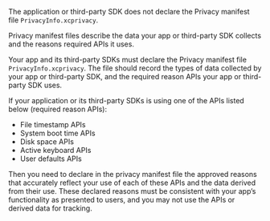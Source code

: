 The application or third-party SDK does not declare the Privacy manifest file `PrivacyInfo.xcprivacy`.


Privacy manifest files describe the data your app or third-party SDK collects and the reasons required APIs it uses.
 
Your app and its third-party SDKs must declare the Privacy manifest file `PrivacyInfo.xcprivacy`. 
The file should record the types of data collected by your app or third-party SDK, and the required reason APIs your app or third-party SDK uses.

If your application or its third-party SDKs is using one of the APIs listed below (required reason APIs):

- File timestamp APIs
- System boot time APIs
- Disk space APIs
- Active keyboard APIs
- User defaults APIs

Then you need to declare in the privacy manifest file the approved reasons that accurately reflect your use of each of these APIs and the data derived from their use. 
These declared reasons must be consistent with your app’s functionality as presented to users, and you may not use the APIs or derived data for tracking.